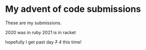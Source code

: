 # My advent of code submissions

These are my submissions.

2020 was in ruby
2021 is in racket

hopefully I get past day ~~7~~ *4* this time!
